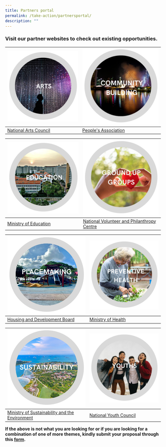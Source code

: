 ```yaml
---
title: Partners portal
permalink: /take-action/partnersportal/
description: ""
---
```

### Visit our partner websites to check out existing opportunities. 

|![](/images/Partners%20portal/arts%20and%20culture.png) | ![](/images/Partners%20portal/community.png) |
| -------- | -------- |
| [National Arts Council](https://nac.gov.sg)     | [People's Association](https://pa.gov.sg)      |

|![](/images/Partners%20portal/education%20111.jpg) | ![](/images/Partners%20portal/nvpc%2011.jpg)  |
| -------- | -------- |
| [Ministry of Education](https://moe.gov.sg)     | [National Volunteer and Philanthropy Centre](https://cityofgood.sg)      |

|![](/images/Partners%20portal/placemaking.jpg) |![](/images/Partners%20portal/preventive%20health.png)|
| -------- | -------- |
| [Housing and Development Board](https://hdb.gov.sg)     |[Ministry of Health](https://moh.gov.sg)       |


| ![](/images/Partners%20portal/sustainability%20111.jpg) |![](/images/Partners%20portal/youths111.jpg)|
| -------- | -------- |
| [Ministry of Sustainability and the Environment](https://mse.gov.sg)     | [National Youth Council](https://nyc.gov.sg)      |

**If the above is not what you are looking for or if you are looking for a combination of one of more themes, kindly submit your proposal through this [form](https://go.gov.sg/takeactiontoday).**